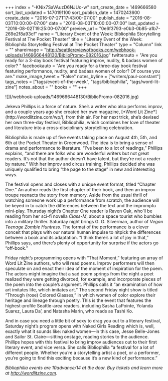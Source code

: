 +++
index = "-KNix7SaVAuzD6NJUo-w"
sort_create_date = 1469666580
sort_last_updated = 1470191100
sort_publish_date = 1470243600
create_date = "2016-07-27T17:43:00-07:00"
publish_date = "2016-08-03T10:00:00-07:00"
date = "2016-08-03T10:00:00-07:00"
last_updated = "2016-08-02T19:25:00-07:00"
preview_url = "0e6f3793-e0b3-0b85-a1b7-269e2f8a93cf"
name = "Literary Event of the Week: Bibliophila Storytelling Festival at The Pocket Theater"
title = "Literary Event of the Week: Bibliophila Storytelling Festival at The Pocket Theater"
type = "Column"
link = ""
shareimage = "http://seattlereviewofbooks.com/webhook-uploads/1469666448130/BiblioPromo-082016.jpg"
twitterauto = "Are you ready for a 3-day book festival featuring improv, nudity, & badass women of color? "
facebookauto = "Are you ready for a three-day book festival featuring performance, nudity, and badass women of color? Of course you are."
make_image_tweet = "False"
notes_byline = ["writers/paul-constant"]
tags_notes = ["tags/event-of-the-week", "tags/bibliophilia", "tags/word-lit-zine"]
notes_about = ""
books = ""
+++
<p class="image">![](/webhook-uploads/1469666448130/BiblioPromo-082016.jpg)</p>
Jekeva Phillips is a force of nature. She’s a writer who also performs improv, and a couple years ago she created her own magazine, [*Word Lit Zine*](http://wordlitzine.com/wp/), from thin air. For her next trick, she’s devised her own three-day festival, Bibliophilia, which combines her love of theater and literature into a cross-disciplinary storytelling celebration.

Bibliophilia is made up of five events taking place on August 4th, 5th, and 6th at the Pocket Theater in Greenwood. The idea is to bring a sense of drama and performance to literature. “I’ve been to a lot of readings,” Phillips explains, “and there are folks who are wonderful writers but not great readers. It’s not that the author doesn’t have talent, but they’re not a reader by nature.” With her improv and circus training, Phillips decided she was uniquely qualified to bring “the page to the stage” in new and interesting ways.

The festival opens and closes with a unique event format, titled “Chapter One.” An author reads the first chapter of their book, and then an improv troupe reenacts the story from memory. Aside from the usual thrill of watching someone work up a performance from scratch, the audience will be keyed in to catch the differences between the text and the impromptu mini-play. Thursday night’s Chapter One reader is Raven Oak, who’ll be reading from her sci-fi novella *Class-M*, about a space tourist who bumbles into a military thriller. Saturday night brings G. G. Silverman, author of *Vegan Teenage Zombie Huntress*. The format of the performance is a clever conceit that plays with our natural human impulse to nitpick the differences between a book and its adaptation. “I think there’s a lot of joy in that,” Phillips says, and there’s plenty of opportunity for surprise if the actors go “off-book.”

Friday night’s programming opens with “That Moment,” featuring an array of Word Lit Zine authors, who will read poems. Improv performers will then speculate on and enact their idea of the moment of inspiration for the poem. The actors might imagine that a sad poem springs from the night a poet realized they were getting divorced, for example, and incorporate pieces of the poem into the couple’s argument. Phillips calls it “an examination of how art imitates life, which imitates art.” The second Friday night show is titled “Through (rose) Colored Glasses,” in which women of color explore their heritage and lineage through poetry. This is the event that features the highest-profile Seattle-area readers, including Sasha LaPointe, Yolanda Suarez, Laura Da’, and Natasha Marin, who reads as Tashi Ko. 

And in case you need a little bit of sexy to drag you out to a literary festival, Saturday night’s program opens with Naked Girls Reading which is, well, exactly what it sounds like: naked women—in this case, Jesse Belle-Jones and Sailor St. Claire—sitting onstage, reading stories to the audience.  Phillips hopes with this festival to bring improv audiences out to their first literary event, and vice versa. She calls Bibliophilia “a festival for a lot of different people. Whether you’re a storytelling artist a poet, or a performer, you’re going to find this exciting because it’s a new kind of performance.” 

*Bibliophilia events are $10 advance/$14 at the door. Buy tickets and learn more at http://wordlitzine.com*.
